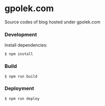 # gpolek.com

Source codes of blog hosted under gpolek.com

### Development

Install dependencies:

    $ npm install

### Build

    $ npm run build

### Deployment

    $ npm run deploy
